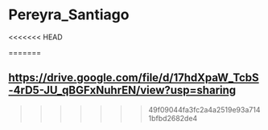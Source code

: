 # Pereyra_Santiago
<<<<<<< HEAD


=======
## https://drive.google.com/file/d/17hdXpaW_TcbS-4rD5-JU_qBGFxNuhrEN/view?usp=sharing
>>>>>>> 49f09044fa3fc2a4a2519e93a7141bfbd2682de4

